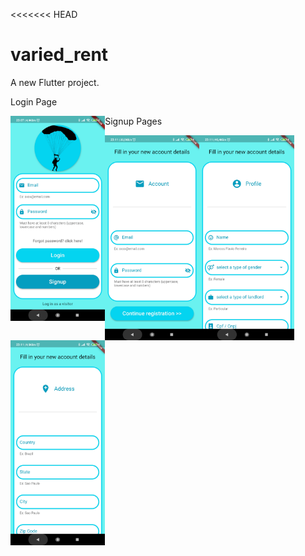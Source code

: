 <<<<<<< HEAD
# varied_rent

A new Flutter project.

<body>
<p align="center">
  <p>Login Page</p>
  <img src = "https://github.com/MarcosBorba/App_Varied_Rent/blob/master/screenShots/LoginPage.jpg" align="left" height="30%" width="30%" >
</p>

<p align="center">
  <p>Signup Pages</p>
  <img src = "https://github.com/MarcosBorba/App_Varied_Rent/blob/master/screenShots/SignupPage(Form1-Account).jpg" align="left" height="30%" width="30%" >
  <img src = "https://github.com/MarcosBorba/App_Varied_Rent/blob/master/screenShots/SignupPage(Form2-Profile).jpg" align="left" height="30%" width="30%" >
  <img src = "https://github.com/MarcosBorba/App_Varied_Rent/blob/master/screenShots/SignupPage(Form3-Address).jpg" align="left" height="30%" width="30%" >
</p>
</body>
